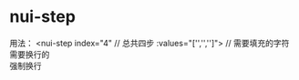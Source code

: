 # nui-step
用法：
<nui-step
  index="4"  // 总共四步
  :values="['','','']">  // 需要填充的字符  需要换行的<br>强制换行
</nui-step>
